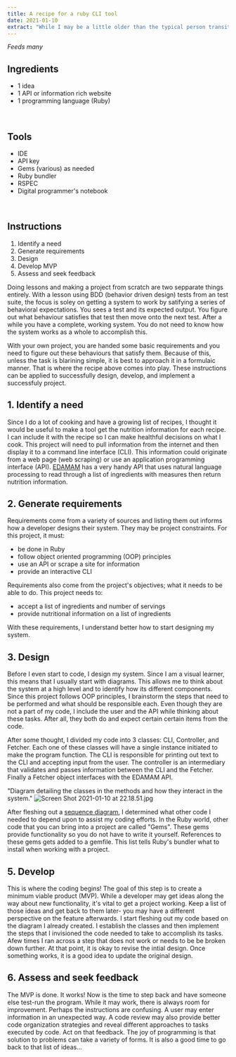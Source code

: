 ```yaml
---
title: A recipe for a ruby CLI tool
date: 2021-01-10
extract: "While I may be a little older than the typical person transitioning into software development, I am driven by the notion that everyone is on their own journey. Mine has taken me through a 20-year military career in signal and to nearly 15 countries. I am not ready to stop yet either."
---
```


*Feeds many*

<h2 class="uppercase">Ingredients</h2>
<ul>
  <li>1 idea</li>
  <li>1 API or information rich website</li>
  <li>1 programming language (Ruby)</li>
</ul>
<br/>
<h2 class="uppercase">Tools</h2>
<ul>
  <li>IDE</li>
  <li>API key</li>
  <li>Gems (various) as needed</li>
  <li>Ruby bundler</li>
  <li>RSPEC</li>
  <li>Digital programmer's notebook</li>
</ul>
<br/>
<h2 class="uppercase">Instructions</h2>
<ol>
  <li>Identify a need</li>
  <li>Generate requirements</li>
  <li>Design</li>
  <li>Develop MVP</li>
  <li>Assess and seek feedback</li>
</ol>

Doing lessons and making a project from scratch are two sepparate things entirely. With a lesson using BDD (behavior driven design) tests from an test suite, the focus is soley on getting a system to work by satifying a series of behavioral expectations. You sees a test and its expected output. You figure out what behaviour satisfies that test then move onto the next test. After a while you have a complete, working system. You do not need to know how the system works as a whole to accomplish this.

With your own project, you are handed some basic requirements and you need to figure out these behaviours that satisfy them. Because of this, unless the task is blarining simple, it is best to approach it in a formulaic manner. That is where the recipe above comes into play. These instructions can be applied to successfully design, develop, and implement a successfuly project.

## 1. Identify a need

Since I do a lot of cooking and have a growing list of recipes, I thought it would be useful to make a tool get the nutrition information for each recipe. I can include it with the recipe so I can make healthful decisions on what I cook. This project will need to pull information from the internet and then display it to a command line interface (CLI). This information could originate from a web page (web scraping) or use an application programming interface (API). [EDAMAM](https://developer.edamam.com/edamam-nutrition-api) has a very handy API that uses natural language processing to read through a list of ingredients with measures then return nutrition information.

## 2. Generate requirements

Requirements come from a variety of sources and listing them out informs how a developer designs their system. They may be project constraints. For this project, it must:

- be done in Ruby
- follow object oriented programming (OOP) principles
- use an API or scrape a site for information
- provide an interactive CLI

Requirements also come from the project's objectives; what it needs to be able to do. This project needs to:

- accept a list of ingredients and number of servings
- provide nutritional information on a list of ingredients

With these requirements, I understand better how to start designing my system.

## 3. Design

Before I even start to code, I design my system. Since I am a visual learner, this means that I usually start with diagrams. This allows me to think about the system at a high level and to identify how its different components. Since this project follows OOP principles, I brainstorm the steps that need to be performed and what should be responsible each. Even though they are not a part of my code, I include the user and the API while thinking about these tasks. After all, they both do and expect certain certain items from the code.

After some thought, I divided my code into 3 classes: CLI, Controller, and Fetcher. Each one of these classes will have a single instance initiated to make the program function. The CLI is responsible for printing out text to the CLI and accepting input from the user. The controller is an intermediary that validates and passes information between the CLI and the Fetcher. Finally a Fetcher object interfaces with the EDAMAM API.

"Diagram detailing the classes in the methods and how they interact in the system."
![Screen Shot 2021-01-10 at 22.18.51.jpg](/images/CLI-sequence.jpg)

After fleshing out a [sequence diagram](https://en.wikipedia.org/wiki/Sequence_diagram), I determined what other code I needed to depend upon to assist my coding efforts. In the Ruby world, other code that you can bring into a project are called "Gems". These gems provide functionality so you do not have to write it yourself. References to these gems gets added to a gemfile. This list tells Ruby's bundler what to install when working with a project.

## 5. Develop

This is where the coding begins! The goal of this step is to create a minimum viable product (MVP). While a developer may get ideas along the way about new functionality, it's vital to get a project working. Keep a list of those ideas and get back to them later- you may have a different perspective on the feature afterwards. I start fleshing out my code based on the diagram I already created. I establish the classes and then implement the steps that I invisioned the code needed to take to accomplish its tasks. Afew times I ran across a step that does not work or needs to be be broken down further. At that point, it is okay to revise the intial design. Once something works, it is a good idea to update the original design.

## 6. Assess and seek feedback

The MVP is done. It works! Now is the time to step back and have someone else test-run the program. While it may work, there is always room for improvement. Perhaps the instructions are confusing. A user may enter information in an unexpected way. A code review may also provide better code organization strategies and reveal different approaches to tasks executed by code. Act on that feedback. The joy of programming is that solution to problems can take a variety of forms. It is also a good time to go back to that list of ideas...
